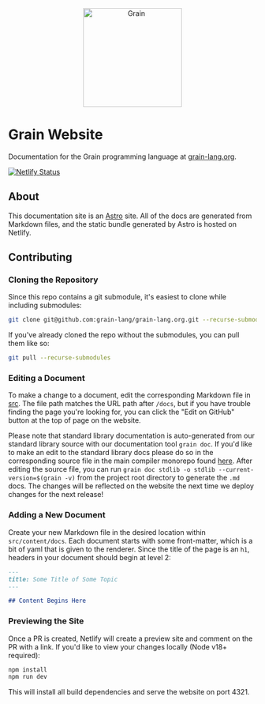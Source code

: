 <div align="center">
  <a href="https://grain-lang.org/">
    <img src="https://raw.githubusercontent.com/grain-lang/grain/master/grain_shorthand_color.png" alt="Grain" height="200" />
  </a>
</div>

# Grain Website

Documentation for the Grain programming language at [grain-lang.org](https://grain-lang.org/).

[![Netlify Status](https://api.netlify.com/api/v1/badges/62e3f960-de88-4a28-a8f8-b8dddca145cb/deploy-status)](https://app.netlify.com/sites/grain-lang/deploys)

## About

This documentation site is an [Astro](https://astro.build/) site. All of the docs are generated from Markdown files, and the static bundle generated by Astro is hosted on Netlify.

## Contributing

### Cloning the Repository

Since this repo contains a git submodule, it's easiest to clone while including submodules:

```sh
git clone git@github.com:grain-lang/grain-lang.org.git --recurse-submodules
```

If you've already cloned the repo without the submodules, you can pull them like so:

```sh
git pull --recurse-submodules
```

### Editing a Document

To make a change to a document, edit the corresponding Markdown file in [src](src). The file path matches the URL path after `/docs`, but if you have trouble finding the page you're looking for, you can click the "Edit on GitHub" button at the top of page on the website.

Please note that standard library documentation is auto-generated from our standard library source with our documentation tool `grain doc`. If you'd like to make an edit to the standard library docs please do so in the corresponding source file in the main compiler monorepo found [here](https://github.com/grain-lang/grain/tree/main/stdlib). After editing the source file, you can run `grain doc stdlib -o stdlib --current-version=$(grain -v)` from the project root directory to generate the `.md` docs. The changes will be reflected on the website the next time we deploy changes for the next release!

### Adding a New Document

Create your new Markdown file in the desired location within `src/content/docs`. Each document starts with some front-matter, which is a bit of yaml that is given to the renderer. Since the title of the page is an `h1`, headers in your document should begin at level 2:

```markdown
---
title: Some Title of Some Topic
---

## Content Begins Here
```

### Previewing the Site

Once a PR is created, Netlify will create a preview site and comment on the PR with a link. If you'd like to view your changes locally (Node v18+ required):

```sh
npm install
npm run dev
```

This will install all build dependencies and serve the website on port 4321.
